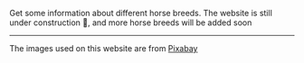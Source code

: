 Get some information about different horse breeds. The website is still under construction 🚧, and more horse breeds will be added soon

<hr/>

The images used on this website are from <a href="https://pixabay.com/" target="_blank">Pixabay</a>

